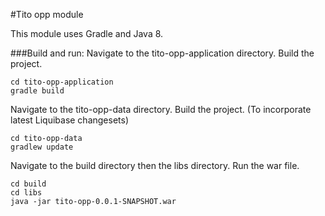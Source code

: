 #Tito opp module

This module uses Gradle and Java 8.

###Build and run:
Navigate to the tito-opp-application directory. Build the project.
```
cd tito-opp-application
gradle build
```
Navigate to the tito-opp-data directory. Build the project. (To incorporate latest Liquibase changesets)
```
cd tito-opp-data
gradlew update
```
Navigate to the build directory then the libs directory. Run the war file.
```
cd build
cd libs
java -jar tito-opp-0.0.1-SNAPSHOT.war
```